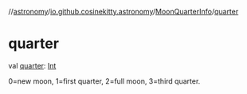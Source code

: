 //[astronomy](../../../index.md)/[io.github.cosinekitty.astronomy](../index.md)/[MoonQuarterInfo](index.md)/[quarter](quarter.md)

# quarter

val [quarter](quarter.md): [Int](https://kotlinlang.org/api/latest/jvm/stdlib/kotlin/-int/index.html)

0=new moon, 1=first quarter, 2=full moon, 3=third quarter.

